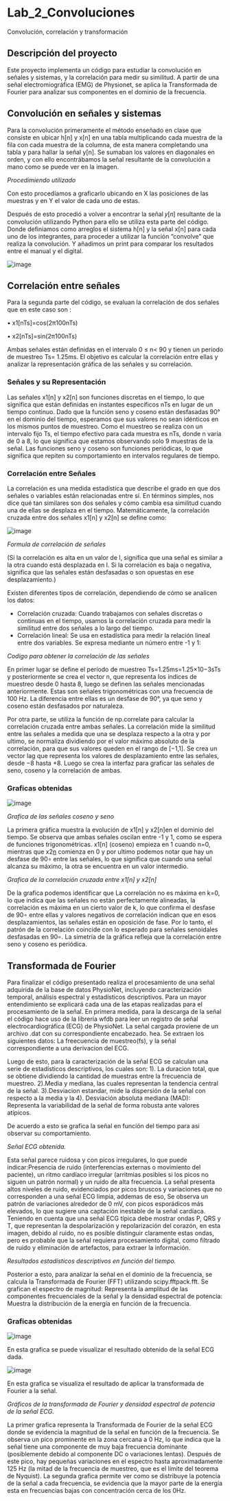 # Lab_2_Convoluciones
Convolución, correlación y transformación 
## Descripción del proyecto
Este proyecto implementa un código para estudiar la convolución en señales y sistemas, y la correlación para medir su similitud. A partir de una señal electromiográfica (EMG) de Physionet, se aplica la Transformada de Fourier para analizar sus componentes en el dominio de la frecuencia.

## Convolución en señales y sistemas
Para la convolución primeramente el método enseñado en clase que consiste en ubicar h[n] y x[n] en una tabla multiplicando cada muestra de la fila con cada muestra de la columna, de esta manera completando una tabla y para hallar la señal y[n]. Se sumaban los valores en diagonales en orden, y con ello encontrábamos la señal resultante de la convolución a mano como se puede ver en la imagen. 

*Procedimiendo utilizado*

Con esto procedíamos a graficarlo ubicando en X las posiciones de las muestras y en Y el valor de cada uno de estas.

Después de esto procedió a volver a encontrar la señal 𝑦[𝑛] resultante de la convolución utilizando Python para ello se utiliza esta parte del código.  
Donde definiamos como arreglos el sistema h[n] y la señal x[n] para cada uno de los integrantes, para proceder a utilizar la función “convolve” que realiza la convolución. Y añadimos un print para comparar los resultados entre el manual y el digital.

![image](https://github.com/felipeacosta-m/Lab_2_Convoluciones/blob/eece1624e112bbb9cd459f4693033f065b5e444b/Correlaciones.jpg)

## Correlación entre señales 
Para la segunda parte del código, se evaluan la correlación de dos señales que en este caso son : 

•	x1[nTs]=cos(2π100nTs)

•	x2[nTs]=sin⁡(2π100nTs)

Ambas señales están definidas en el intervalo 0 ≤ n< 90 y tienen un período de muestreo Ts= 1.25ms. El objetivo es calcular la correlación entre ellas y analizar la representación gráfica de las señales y su correlación. 

### Señales y su Representación
Las señales x1[n] y x2[n] son funciones discretas en el tiempo, lo que significa que están definidas en instantes específicos nTs en lugar de un tiempo continuo. Dado que la función seno y coseno están desfasadas 90° en el dominio del tiempo, esperamos que sus valores no sean idénticos en los mismos puntos de muestreo. Como el muestreo se realiza con un intervalo fijo Ts, el tiempo efectivo para cada muestra es nTs, donde n varía de 0 a 8, lo que significa que estamos observando solo 9 muestras de la señal. Las funciones seno y coseno son funciones periódicas, lo que significa que repiten su comportamiento en intervalos regulares de tiempo.

### Correlación entre Señales
La correlación es una medida estadística que describe el grado en que dos señales o variables están relacionadas entre sí. En términos simples, nos dice qué tan similares son dos señales y cómo cambia esa similitud cuando una de ellas se desplaza en el tiempo. Matemáticamente, la correlación cruzada entre dos señales x1[n] y x2[n] se define como:

![image](https://github.com/felipeacosta-m/Lab_2_Convoluciones/blob/8e8fa8f5c380f4a935338473a87f88e7d06ed65a/Formula_lab2.png)

*Formula de correlación de señales*

(Si la correlación es alta en un valor de l, significa que una señal es similar a la otra cuando está desplazada en l. Si la correlación es baja o negativa, significa que las señales están desfasadas o son opuestas en ese desplazamiento.)

Existen diferentes tipos de correlación, dependiendo de cómo se analicen los datos:
+ Correlación cruzada: Cuando trabajamos con señales discretas o continuas en el tiempo, usamos la correlación cruzada para medir la similitud entre dos señales a lo largo del tiempo.
+ Correlación lineal: Se usa en estadística para medir la relación lineal entre dos variables. Se expresa mediante un número entre -1 y 1:


*Codigo para obtener la correlación de las señales*

En primer lugar se define el período de muestreo Ts=1.25ms=1.25×10−3sTs y posteriormente se crea el vector n, que representa los índices de muestreo desde 0 hasta 8, luego se definen las señales mencionadas anteriormente.  Estas son señales trigonométricas con una frecuencia de 100 Hz. La diferencia entre ellas es un desfase de 90°, ya que seno y coseno están desfasados por naturaleza.

Por otra parte, se utiliza la función de np.correlate para calcular la correlación cruzada entre ambas señales. La correlación mide la similitud entre las señales a medida que una se desplaza respecto a la otra y por ultimo, se normaliza dividiendo por el valor máximo absoluto de la correlación, para que sus valores queden en el rango de [−1,1].  Se crea un vector lag que representa los valores de desplazamiento entre las señales, desde −8 hasta +8. Luego se crea la interfaz para graficar las señales de seno, coseno y la correlación de ambas.

### Graficas obtenidas

![image](https://github.com/felipeacosta-m/Lab_2_Convoluciones/blob/8e8fa8f5c380f4a935338473a87f88e7d06ed65a/Correlaciones.jpg)

*Grafica de las señales coseno y seno*

La primera gráfica muestra la evolución de x1[n] y x2[n]en el dominio del tiempo. Se observa que ambas señales oscilan entre -1 y 1, como se espera de funciones trigonométricas. x1[n] (coseno) empieza en 1 cuando n=0, mientras que x2[n](seno) comienza en 0 y por ultimo podemos notar que hay un desfase de 90∘ entre las señales, lo que significa que cuando una señal alcanza su máximo, la otra se encuentra en un valor intermedio.

*Grafica de la correlación cruzada entre x1[n] y x2[n]*

De la grafica podemos identificar que La correlación no es máxima en k=0, lo que indica que las señales no están perfectamente alineadas, la correlación es máxima en un cierto valor de k, lo que confirma el desfase de 90∘ entre ellas y valores negativos de correlación indican que en esos desplazamientos, las señales están en oposición de fase. Por lo tanto, el patrón de la correlación coincide con lo esperado para señales senoidales desfasadas en 90∘. La simetría de la gráfica refleja que la correlación entre seno y coseno es periódica.

## Transformada de Fourier

Para finalizar el código presentado realiza el procesamiento de una señal adquirida de la base de datos PhysioNet, incluyendo caracterización temporal, análisis espectral y estadísticos descriptivos. Para un mayor entendimiento se explicará cada una de las etapas realizadas para el procesamiento de la señal. 
En primera medida, para la descarga de la señal el código hace uso de la librería wfdb para leer un registro de señal electrocardiográfica (ECG) de PhysioNet. La señal cargada proviene de un archivo .dat con su correspondiente encabezado. hea. Se extraen los siguientes datos: La freecuencia de muestreo(fs), y la señal correspondiente a una derivacion del ECG.

Luego de esto, para la caracterización de la señal ECG se calculan una serie de estadísticos descriptivos, los cuales son: 1). La duracion total, que se obtiene dividiendo la cantidad de muestras entre la frecuencia de muestreo. 2).Media y mediana, las cuales representan la tendencia central de la señal. 3).Desviacion estandar, mide la dispersión de la señal con respecto a la media y la 4). Desviación absoluta mediana (MAD): Representa la variabilidad de la señal de forma robusta ante valores atípicos. 

De acuerdo a esto se grafica la señal en función del tiempo para asi observar su comportamiento. 

*Señal ECG obtenida.*

Esta señal parece ruidosa y con picos irregulares, lo que puede indicar:Presencia de ruido (interferencias externas o movimiento del paciente), un ritmo cardíaco irregular (arritmias posibles si los picos no siguen un patrón normal) y un ruido de alta frecuencia. 
La señal presenta altos niveles de ruido, evidenciados por picos bruscos y variaciones que no corresponden a una señal ECG limpia, addemas de eso, Se observa un patrón de variaciones alrededor de 0 mV, con picos esporádicos más elevados, lo que sugiere una captación inestable de la señal cardíaca.
Teniendo en cuenta que una señal ECG típica debe mostrar ondas P, QRS y T, que representan la despolarización y repolarización del corazón, en esta imagen, debido al ruido, no es posible distinguir claramente estas ondas, pero es probable que la señal requiera procesamiento digital, como filtrado de ruido y eliminación de artefactos, para extraer la información.

*Resultados estadísticos descriptivos en función del tiempo.*


Posterior a esto, para analizar la señal en el dominio de la frecuencia, se calcula la Transformada de Fourier (FFT) utilizando scipy.fftpack.fft. Se grafican el espectro de magnitud: Representa la amplitud de las componentes frecuenciales de la señal y la densidad espectral de potencia: Muestra la distribución de la energía en función de la frecuencia.

### Graficas obtenidas

![image](https://github.com/felipeacosta-m/Lab_2_Convoluciones/blob/8e8fa8f5c380f4a935338473a87f88e7d06ed65a/ECG%20lab2.jpg)

En esta grafica se puede visualizar el resultado obtenido de la señal ECG dada.

![image](https://github.com/felipeacosta-m/Lab_2_Convoluciones/blob/8e8fa8f5c380f4a935338473a87f88e7d06ed65a/Fourier%20lab2.jpg)

En esta grafica se visualiza el resultado de aplicar la transformada de Fourier a la señal.

*Gráficos de la transformada de Fourier y densidad espectral de potencia de la señal ECG.*

La primer grafica representa la Transformada de Fourier de la señal ECG donde se evidencia la magnitud de la señal en función de la frecuencia. Se observa un pico prominente en la zona cercana a 0 Hz, lo que indica que la señal tiene una componente de muy baja frecuencia dominante (posiblemente debido al componente DC o variaciones lentas). Después de este pico, hay pequeñas variaciones en el espectro hasta aproximadamente 125 Hz (la mitad de la frecuencia de muestreo, que es el límite del teorema de Nyquist).
La segunda grafica permite ver como se distribuye la potencia de la señal a cada frecuencia, se evidencia que la mayor parte de la energía esta en frecuencias bajas con concentración cerca de los 0Hz.












